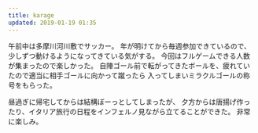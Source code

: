 ```yaml
---
title: karage
updated: 2019-01-19 01:35
---
```

午前中は多摩川河川敷でサッカー。
年が明けてから毎週参加できているので、少しずつ動けるようになってきている気がする。
今回はフルゲームできる人数が集まったので楽しかった。
自陣ゴール前で転がってきたボールを、疲れていたので適当に相手ゴールに向かって蹴ったら
入ってしまいミラクルゴールの称号をもらった。

昼過ぎに帰宅してからは結構ぼーっとしてしまったが、
夕方からは唐揚げ作ったり、イタリア旅行の日程をインフェルノ見ながら立てることができた。
非常に楽しみ。
